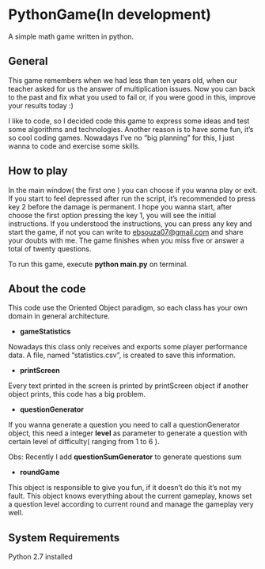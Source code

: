 # PythonGame(In development)
A simple math game written in python.

## General

This game remembers when we had less than ten years old, when our teacher asked for us the answer of multiplication issues. Now you can back to the past and fix what you used to fail or, if you were good in this, improve your results today :)

I like to code, so I decided code this game to express some ideas and test some algorithms and technologies. Another reason is to have some fun, it’s so cool coding games. Nowadays I’ve no “big planning” for this, I just wanna to code and exercise some skills.


## How to play

In the main window( the first one ) you can choose if you wanna play or exit. If you 
start to feel depressed after run the script, it’s recommended to press key 2 before the damage is permanent. I hope you wanna start, after choose the first option pressing the key 1, you will see the initial instructions. If you understood the instructions, you can press any key and start the game, if not you can write to ebsouza07@gmail.com and share your doubts with me. The game finishes when you miss five or answer a total of twenty questions.

To run this game, execute **python main.py** on terminal.


## About the code

This code use the Oriented Object paradigm, so each class has your own domain in general architecture.

- **gameStatistics**

Nowadays this class only receives and exports some player performance data. A file, named “statistics.csv”, is created to save this information. 

- **printScreen**

Every text printed in the screen is printed by printScreen object if another object prints, this code has a big problem.

- **questionGenerator**

If you wanna generate a question you need to call a questionGenerator object, this need a integer **level** as parameter to generate a question with certain level of difficulty( ranging from 1 to 6 ).

Obs: Recently I add **questionSumGenerator** to generate questions sum

- **roundGame**

This object is responsible to give you fun, if it doesn’t do this it’s not my fault. This object knows everything about the current gameplay, knows set a question level according to current round and manage the gameplay very well.

## System Requirements

Python 2.7 installed 


